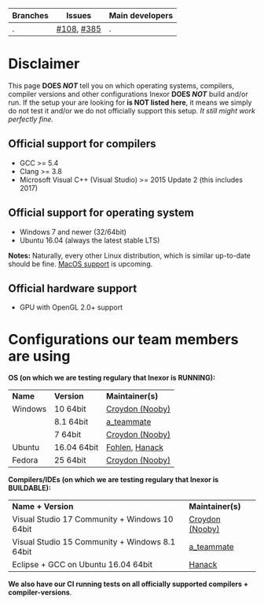 Branches | Issues | Main developers
-------- | ------ | ---
.        | [#108](/inexorgame/code/issues/108), [#385](/inexorgame/code/issues/385) | .


# Disclaimer
This page **DOES _NOT_** tell you on which operating systems, compilers, compiler versions and other configurations Inexor **DOES _NOT_** build and/or run. If the setup your are looking for **is NOT listed here**, it means we simply do not test it and/or we do not officially support this setup. _It still might work perfectly fine._


## Official support for compilers
 * GCC >= 5.4
 * Clang >= 3.8
 * Microsoft Visual C++ (Visual Studio) >= 2015 Update 2 (this includes 2017)


## Official support for operating system 
 * Windows 7 and newer (32/64bit)
 * Ubuntu 16.04 (always the latest stable LTS)


**Notes:** Naturally, every other Linux distribution, which is similar up-to-date should be fine. [MacOS support](https://github.com/inexorgame/code/issues/385) is upcoming. 


## Official hardware support
 * GPU with OpenGL 2.0+ support
 


# Configurations our team members are using
<b>OS (on which we are testing regulary that Inexor is RUNNING):</b>
<table>
<tr><td><b>Name</b></td><td><b>Version</b></td><td><b>Maintainer(s)</b></td></tr>
<tr><td>Windows </td><td>10 64bit</td><td> <a href="https://github.com/Croydon">Croydon (Nooby)</a> </td></tr>
<tr><td></td><td>8.1 64bit</td><td> <a href="https://github.com/a-teammate">a_teammate</a> </td></tr>
<tr><td></td><td>7 64bit</td><td> <a href="https://github.com/Croydon">Croydon (Nooby)</a> </td></tr>
<tr><td>Ubuntu </td><td>16.04 64bit</td><td> <a href="https://github.com/Fohlen">Fohlen</a>, <a href="http://github.com/aschaeffer">Hanack</a> </td> </td></tr>
<tr><td>Fedora </td><td>25 64bit</td><td> <a href="https://github.com/Croydon">Croydon (Nooby)</a> </td></tr>
</table>

<b>Compilers/IDEs (on which we are testing regulary that Inexor is BUILDABLE):</b>

<table>
<tr><td><b>Name + Version</b></td><td><b>Maintainer(s)</b></td></tr>
<tr><td>Visual Studio 17 Community + Windows 10 64bit</td><td><a href="https://github.com/Croydon">Croydon (Nooby)</a></td></tr>
<tr><td>Visual Studio 15 Community + Windows 8.1 64bit</td><td><a href="https://github.com/a-teammate">a_teammate</a></td></tr>
<tr><td>Eclipse + GCC on Ubuntu 16.04 64bit</td><td><a href="https://github.com/aschaeffer">Hanack</a></td></tr>
</table>

<b>We also have our CI running tests on all officially supported compilers + compiler-versions</b>.





